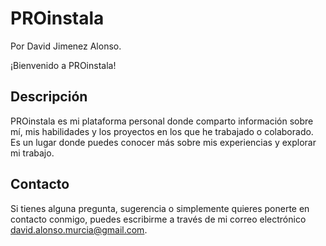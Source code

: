 # PROinstala
Por David Jimenez Alonso.

¡Bienvenido a PROinstala!

## Descripción
PROinstala es mi plataforma personal donde comparto información sobre mí, mis habilidades y los proyectos en los que he trabajado o colaborado. Es un lugar donde puedes conocer más sobre mis experiencias y explorar mi trabajo.

## Contacto
Si tienes alguna pregunta, sugerencia o simplemente quieres ponerte en contacto conmigo, puedes escribirme a través de mi correo electrónico [david.alonso.murcia@gmail.com](mailto:david.alonso.murcia@gmail.com).